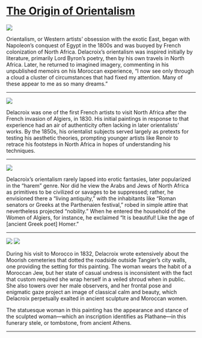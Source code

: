 # [The Origin of Orientalism](http://artstories.artsmia.org/#/stories/1155)

![](http://cdn.dx.artsmia.org/thumbs/tn_2014_TDX_MIAArtStories_271.jpg)

Orientalism, or Western artists’ obsession with the exotic East, began with Napoleon’s conquest of Egypt in the 1800s and was buoyed by French colonization of North Africa. Delacroix’s orientalism was inspired initially by literature, primarily Lord Byron’s poetry, then by his own travels in North Africa. Later, he returned to imagined imagery, commenting in his unpublished memoirs on his Moroccan experience, “I now see only through a cloud a cluster of circumstances that had fixed my attention. Many of these appear to me as so many dreams.”

---

![](http://cdn.dx.artsmia.org/thumbs/tn_mia_5001143.jpg)

Delacroix was one of the first French artists to visit North Africa after the French invasion of Algiers, in 1830. His initial paintings in response to that experience had an air of authenticity often lacking in later orientalists’ works. By the 1850s, his orientalist subjects served largely as pretexts for testing his aesthetic theories, prompting younger artists like Renoir to retrace his footsteps in North Africa in hopes of understanding his techniques.

---

![](http://cdn.dx.artsmia.org/thumbs/tn_2014_TDX_MIAArtStories_278.jpg)

Delacroix’s orientalism rarely lapsed into erotic fantasies, later popularized in the “harem” genre. Nor did he view the Arabs and Jews of North Africa as primitives to be civilized or savages to be suppressed; rather, he envisioned there a “living antiquity,” with the inhabitants like “Roman senators or Greeks at the Parthenaien festival,” robed in simple attire that nevertheless projected “nobility.” When he entered the household of the Women of Algiers, for instance, he exclaimed “It is beautiful! Like the age of \[ancient Greek poet\] Homer.”

---

![](http://cdn.dx.artsmia.org/thumbs/tn_mia_5000274.jpg)
![](http://cdn.dx.artsmia.org/thumbs/tn_mia_5019466.jpg)

During his visit to Morocco in 1832, Delacroix wrote extensively about the Moorish cemeteries that dotted the roadside outside Tangier’s city walls, one providing the setting for this painting. The woman wears the habit of a Moroccan Jew, but her state of casual undress is inconsistent with the fact that custom required she wrap herself in a veiled shroud when in public. She also towers over her male observers, and her frontal pose and enigmatic gaze project an image of classical calm and beauty, which Delacroix perpetually exalted in ancient sculpture and Moroccan women.

The statuesque woman in this painting has the appearance and stance of the sculpted woman—which an inscription identifies as Plathane—in this funerary stele, or tombstone, from ancient Athens.

---
